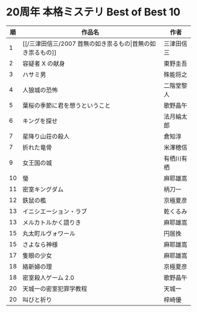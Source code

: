 # 20周年 本格ミステリ Best of Best 10

| 順   | 作品名                                  | 作者    |
| --- | ------------------------------------ | ----- |
| 1   | [[/三津田信三/2007 首無の如き祟るもの\|首無の如き祟るもの]] | 三津田信三 |
| 2   | 容疑者 X の献身                            | 東野圭吾  |
| 3   | ハサミ男                                 | 殊能将之  |
| 4   | 人狼城の恐怖                               | 二階堂黎人 |
| 5   | 葉桜の季節に君を想うということ                      | 歌野晶午  |
| 6   | キングを探せ                               | 法月綸太郎 |
| 7   | 星降り山荘の殺人                             | 倉知淳   |
| 7   | 折れた竜骨                                | 米澤穂信  |
| 9   | 女王国の城                                | 有栖川有栖 |
| 10  | 螢                                    | 麻耶雄嵩  |
| 11  | 密室キングダム                              | 柄刀一   |
| 12  | 鉄鼠の檻                                 | 京極夏彦  |
| 13  | イニシエーション・ラブ                          | 乾くるみ  |
| 13  | メルカトルかく語りき                           | 麻耶雄嵩  |
| 15  | 丸太町ルヴォワール                            | 円居挽   |
| 15  | さよなら神様                               | 麻耶雄嵩  |
| 17  | 隻眼の少女                                | 麻耶雄嵩  |
| 18  | 絡新婦の理                                | 京極夏彦  |
| 18  | 密室殺人ゲーム 2.0                          | 歌野晶午  |
| 20  | 天城一の密室犯罪学教程                          | 天城一   |
| 20  | 叫びと祈り                                | 梓崎優   |

